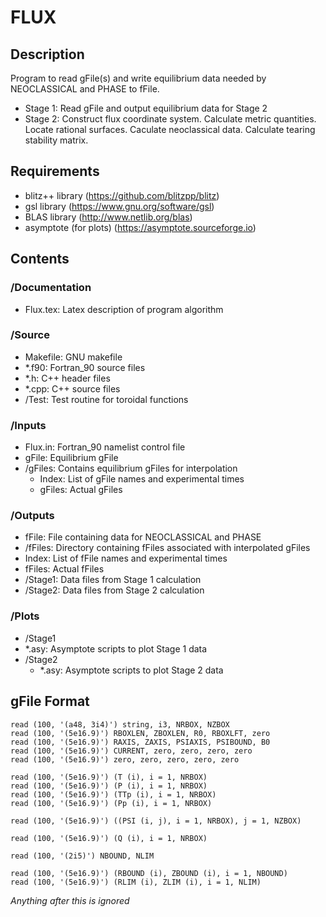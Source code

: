 # FLUX

## Description

   Program to read gFile(s) and write equilibrium data needed by NEOCLASSICAL and PHASE to fFile.
   - Stage 1:
     Read gFile and output equilibrium data for Stage 2
   - Stage 2:
     Construct flux coordinate system. Calculate metric quantities. Locate rational surfaces.
     Caculate neoclassical data. Calculate tearing stability matrix. 
	 
## Requirements

   - blitz++ library (https://github.com/blitzpp/blitz)
   - gsl library (https://www.gnu.org/software/gsl)
   - BLAS library (http://www.netlib.org/blas)
   - asymptote (for plots) (https://asymptote.sourceforge.io)
   
## Contents

### /Documentation

- Flux.tex: Latex description of program algorithm
	  
### /Source

- Makefile: GNU makefile
- *.f90: Fortran_90 source files
- *.h: C++ header files
- *.cpp: C++ source files
- /Test: Test routine for toroidal functions
	 
### /Inputs

- Flux.in: Fortran_90 namelist control file
- gFile: Equilibrium gFile
- /gFiles: Contains equilibrium gFiles for interpolation
  - Index: List of gFile names and experimental times
  - gFiles: Actual gFiles
	  
### /Outputs

- fFile: File containing data for NEOCLASSICAL and PHASE
- /fFiles: Directory containing fFiles associated with interpolated gFiles
 - Index: List of fFile names and experimental times
 - fFiles: Actual fFiles
- /Stage1: Data files from Stage 1 calculation
- /Stage2: Data files from Stage 2 calculation
	  
### /Plots

- /Stage1
 - *.asy: Asymptote scripts to plot Stage 1 data
- /Stage2
  - *.asy: Asymptote scripts to plot Stage 2 data

## gFile Format

    read (100, '(a48, 3i4)') string, i3, NRBOX, NZBOX
    read (100, '(5e16.9)') RBOXLEN, ZBOXLEN, R0, RBOXLFT, zero
    read (100, '(5e16.9)') RAXIS, ZAXIS, PSIAXIS, PSIBOUND, B0
    read (100, '(5e16.9)') CURRENT, zero, zero, zero, zero
    read (100, '(5e16.9)') zero, zero, zero, zero, zero
 
    read (100, '(5e16.9)') (T (i), i = 1, NRBOX)
    read (100, '(5e16.9)') (P (i), i = 1, NRBOX)
    read (100, '(5e16.9)') (TTp (i), i = 1, NRBOX)
    read (100, '(5e16.9)') (Pp (i), i = 1, NRBOX)
  
    read (100, '(5e16.9)') ((PSI (i, j), i = 1, NRBOX), j = 1, NZBOX)

    read (100, '(5e16.9)') (Q (i), i = 1, NRBOX)

    read (100, '(2i5)') NBOUND, NLIM

    read (100, '(5e16.9)') (RBOUND (i), ZBOUND (i), i = 1, NBOUND)
    read (100, '(5e16.9)') (RLIM (i), ZLIM (i), i = 1, NLIM)
  
  *Anything after this is ignored*
